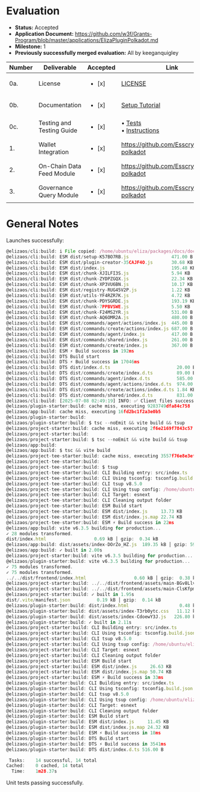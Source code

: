 # Evaluation

- **Status:** Accepted
- **Application Document:** https://github.com/w3f/Grants-Program/blob/master/applications/ElizaPluginPolkadot.md
- **Milestone:** 1
- **Previously successfully merged evaluation:** All by keeganquigley

| Number | Deliverable | Accepted | Link | Notes |
| ------------- | ------------- | ------------- | ------------- | ------------- |
| 0a. | License | <ul><li>[x] </li></ul> | [LICENSE](https://github.com/Esscrypt/plugin-polkadot/blob/main/LICENSE) | Apache 2.0 |
| 0b. | Documentation | <ul><li>[x] </li></ul> | [Setup Tutorial](https://github.com/Esscrypt/plugin-polkadot/blob/main/README.md#step-by-step-usage)<br> | Good |
| 0c. | Testing and Testing Guide | <ul><li>[x] </li></ul> | • [Tests](https://github.com/Esscrypt/plugin-polkadot/tree/main/src/tests)<br>• [Instructions](https://github.com/Esscrypt/plugin-polkadot/blob/main/README.md#testing) | Good |
| 1. | Wallet Integration | <ul><li>[x] </li></ul> | https://github.com/Esscrypt/plugin-polkadot | Good |
| 2.  | On-Chain Data Feed Module | <ul><li>[x] </li></ul> | https://github.com/Esscrypt/plugin-polkadot | Good | 
| 3.  | Governance Query Module | <ul><li>[x] </li></ul> | https://github.com/Esscrypt/plugin-polkadot| Good | 

# General Notes

Launches successfully:
```ts
@elizaos/cli:build: i File copied: /home/ubuntu/eliza/packages/docs/docs/plugins/migration/claude-code/testing-guide.md -> /home/ubuntu/eliza/packages/cli/dist/migration-guides/testing-guide.md
@elizaos/cli:build: ESM dist/setup-K57BO7RB.js                471.00 B
@elizaos/cli:build: ESM dist/plugin-creator-35CAJF4O.js       30.68 KB
@elizaos/cli:build: ESM dist/index.js                         195.48 KB
@elizaos/cli:build: ESM dist/chunk-XJILFI3S.js                5.94 KB
@elizaos/cli:build: ESM dist/chunk-ZYDPZGQX.js                22.34 KB
@elizaos/cli:build: ESM dist/chunk-XP3VU6BN.js                10.17 KB
@elizaos/cli:build: ESM dist/registry-RUG45V2P.js             1.22 KB
@elizaos/cli:build: ESM dist/utils-YF4RZR7K.js                4.72 KB
@elizaos/cli:build: ESM dist/chunk-PDYSGRDE.js                193.19 KB
@elizaos/cli:build: ESM dist/chunk-7PPBVSWE.js                5.50 KB
@elizaos/cli:build: ESM dist/chunk-F24MS2YR.js                531.00 B
@elizaos/cli:build: ESM dist/chunk-AQ6OMR2A.js                480.00 B
@elizaos/cli:build: ESM dist/commands/agent/actions/index.js  445.00 B
@elizaos/cli:build: ESM dist/commands/create/actions/index.js 687.00 B
@elizaos/cli:build: ESM dist/commands/agent/index.js          417.00 B
@elizaos/cli:build: ESM dist/commands/shared/index.js         261.00 B
@elizaos/cli:build: ESM dist/commands/create/index.js         367.00 B
@elizaos/cli:build: ESM ⚡️ Build success in 192ms
@elizaos/cli:build: DTS Build start
@elizaos/cli:build: DTS ⚡️ Build success in 17046ms
@elizaos/cli:build: DTS dist/index.d.ts                         20.00 B
@elizaos/cli:build: DTS dist/commands/create/index.d.ts         89.00 B
@elizaos/cli:build: DTS dist/commands/agent/index.d.ts          585.00 B
@elizaos/cli:build: DTS dist/commands/agent/actions/index.d.ts  974.00 B
@elizaos/cli:build: DTS dist/commands/create/actions/index.d.ts 1.84 KB
@elizaos/cli:build: DTS dist/commands/shared/index.d.ts         831.00 B
@elizaos/cli:build: [2025-07-08 02:49:19] INFO: ✅ Client files successfully copied to CLI package
@elizaos/plugin-starter:build: cache miss, executing 9283749dfa84c758
@elizaos/app:build: cache miss, executing 16fd2bc1f2a3e0b5
@elizaos/plugin-starter:build: 
@elizaos/plugin-starter:build: $ tsc --noEmit && vite build && tsup
@elizaos/project-starter:build: cache miss, executing 2f6e2169f7843c57
@elizaos/project-starter:build: 
@elizaos/project-starter:build: $ tsc --noEmit && vite build && tsup
@elizaos/app:build: 
@elizaos/app:build: $ tsc && vite build
@elizaos/project-tee-starter:build: cache miss, executing 3557f76e8e3efe89
@elizaos/project-tee-starter:build: 
@elizaos/project-tee-starter:build: $ tsup
@elizaos/project-tee-starter:build: CLI Building entry: src/index.ts
@elizaos/project-tee-starter:build: CLI Using tsconfig: tsconfig.build.json
@elizaos/project-tee-starter:build: CLI tsup v8.5.0
@elizaos/project-tee-starter:build: CLI Using tsup config: /home/ubuntu/eliza/packages/project-tee-starter/tsup.config.ts
@elizaos/project-tee-starter:build: CLI Target: esnext
@elizaos/project-tee-starter:build: CLI Cleaning output folder
@elizaos/project-tee-starter:build: ESM Build start
@elizaos/project-tee-starter:build: ESM dist/index.js     13.73 KB
@elizaos/project-tee-starter:build: ESM dist/index.js.map 22.74 KB
@elizaos/project-tee-starter:build: ESM ⚡️ Build success in 22ms
@elizaos/app:build: vite v6.3.5 building for production...
✓ 28 modules transformed.
dist/index.html                  0.69 kB │ gzip:  0.34 kB
@elizaos/app:build: dist/assets/index-DOrZo_HZ.js  189.35 kB │ gzip: 59.70 kB
@elizaos/app:build: ✓ built in 2.00s
@elizaos/project-starter:build: vite v6.3.5 building for production...
@elizaos/plugin-starter:build: vite v6.3.5 building for production...
✓ 75 modules transformed.
✓ 75 modules transformed.
../../dist/frontend/index.html                  0.60 kB │ gzip:  0.38 kB
@elizaos/project-starter:build: ../../dist/frontend/assets/main-BGv8Llvv.css   20.97 kB │ gzip:  5.89 kB
@elizaos/project-starter:build: ../../dist/frontend/assets/main-ClsKfpmy.js   215.01 kB │ gzip: 67.16 kB
@elizaos/project-starter:build: ✓ built in 1.95s
dist/.vite/manifest.json          0.19 kB │ gzip:  0.14 kB
@elizaos/plugin-starter:build: dist/index.html                   0.48 kB │ gzip:  0.31 kB
@elizaos/plugin-starter:build: dist/assets/index-T3rb0ytc.css   11.12 kB │ gzip:  2.95 kB
@elizaos/plugin-starter:build: dist/assets/index-CdoewY3J.js   226.80 kB │ gzip: 70.91 kB
@elizaos/plugin-starter:build: ✓ built in 2.11s
@elizaos/project-starter:build: CLI Building entry: src/index.ts
@elizaos/project-starter:build: CLI Using tsconfig: tsconfig.build.json
@elizaos/project-starter:build: CLI tsup v8.5.0
@elizaos/project-starter:build: CLI Using tsup config: /home/ubuntu/eliza/packages/project-starter/tsup.config.ts
@elizaos/project-starter:build: CLI Target: esnext
@elizaos/project-starter:build: CLI Cleaning output folder
@elizaos/project-starter:build: ESM Build start
@elizaos/project-starter:build: ESM dist/index.js     26.63 KB
@elizaos/project-starter:build: ESM dist/index.js.map 50.74 KB
@elizaos/project-starter:build: ESM ⚡️ Build success in 33ms
@elizaos/plugin-starter:build: CLI Building entry: src/index.ts
@elizaos/plugin-starter:build: CLI Using tsconfig: tsconfig.build.json
@elizaos/plugin-starter:build: CLI tsup v8.5.0
@elizaos/plugin-starter:build: CLI Using tsup config: /home/ubuntu/eliza/packages/plugin-starter/tsup.config.ts
@elizaos/plugin-starter:build: CLI Target: esnext
@elizaos/plugin-starter:build: CLI Cleaning output folder
@elizaos/plugin-starter:build: ESM Build start
@elizaos/plugin-starter:build: ESM dist/index.js     11.45 KB
@elizaos/plugin-starter:build: ESM dist/index.js.map 24.32 KB
@elizaos/plugin-starter:build: ESM ⚡️ Build success in 18ms
@elizaos/plugin-starter:build: DTS Build start
@elizaos/plugin-starter:build: DTS ⚡️ Build success in 3541ms
@elizaos/plugin-starter:build: DTS dist/index.d.ts 516.00 B

 Tasks:    14 successful, 14 total
Cached:    0 cached, 14 total
  Time:    1m28.37s
```
Unit tests passing successfully.
